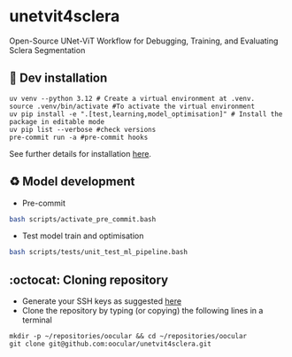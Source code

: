 # unetvit4sclera
Open-Source UNet-ViT Workflow for Debugging, Training, and Evaluating Sclera Segmentation

## :nut_and_bolt: Dev installation
```
uv venv --python 3.12 # Create a virtual environment at .venv.
source .venv/bin/activate #To activate the virtual environment
uv pip install -e ".[test,learning,model_optimisation]" # Install the package in editable mode
uv pip list --verbose #check versions
pre-commit run -a #pre-commit hooks
```
See further details for installation [here](docs).

## :recycle: Model development
* Pre-commit
```bash
bash scripts/activate_pre_commit.bash
```
* Test model train and optimisation
```bash
bash scripts/tests/unit_test_ml_pipeline.bash
```

## :octocat: Cloning repository
* Generate your SSH keys as suggested [here](https://docs.github.com/en/github/authenticating-to-github/generating-a-new-ssh-key-and-adding-it-to-the-ssh-agent)
* Clone the repository by typing (or copying) the following lines in a terminal
```
mkdir -p ~/repositories/oocular && cd ~/repositories/oocular
git clone git@github.com:oocular/unetvit4sclera.git
```


